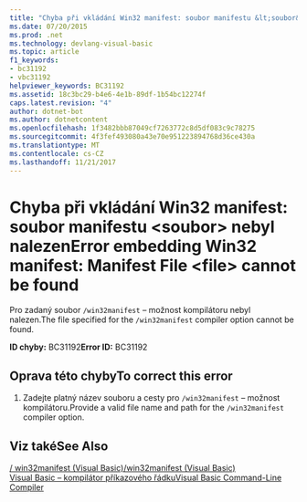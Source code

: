 ```yaml
---
title: "Chyba při vkládání Win32 manifest: soubor manifestu &lt;soubor&gt; nebyl nalezen"
ms.date: 07/20/2015
ms.prod: .net
ms.technology: devlang-visual-basic
ms.topic: article
f1_keywords:
- bc31192
- vbc31192
helpviewer_keywords: BC31192
ms.assetid: 18c3bc29-b4e6-4e1b-89df-1b54bc12274f
caps.latest.revision: "4"
author: dotnet-bot
ms.author: dotnetcontent
ms.openlocfilehash: 1f3482bbb87049cf7263772c8d5df083c9c78275
ms.sourcegitcommit: 4f3fef493080a43e70e951223894768d36ce430a
ms.translationtype: MT
ms.contentlocale: cs-CZ
ms.lasthandoff: 11/21/2017
---
```

# <a name="error-embedding-win32-manifest-manifest-file-ltfilegt-cannot-be-found"></a><span data-ttu-id="ee9c6-102">Chyba při vkládání Win32 manifest: soubor manifestu &lt;soubor&gt; nebyl nalezen</span><span class="sxs-lookup"><span data-stu-id="ee9c6-102">Error embedding Win32 manifest: Manifest File &lt;file&gt; cannot be found</span></span>
<span data-ttu-id="ee9c6-103">Pro zadaný soubor `/win32manifest` – možnost kompilátoru nebyl nalezen.</span><span class="sxs-lookup"><span data-stu-id="ee9c6-103">The file specified for the `/win32manifest` compiler option cannot be found.</span></span>  
  
 <span data-ttu-id="ee9c6-104">**ID chyby:** BC31192</span><span class="sxs-lookup"><span data-stu-id="ee9c6-104">**Error ID:** BC31192</span></span>  
  
## <a name="to-correct-this-error"></a><span data-ttu-id="ee9c6-105">Oprava této chyby</span><span class="sxs-lookup"><span data-stu-id="ee9c6-105">To correct this error</span></span>  
  
1.  <span data-ttu-id="ee9c6-106">Zadejte platný název souboru a cesty pro `/win32manifest` – možnost kompilátoru.</span><span class="sxs-lookup"><span data-stu-id="ee9c6-106">Provide a valid file name and path for the `/win32manifest` compiler option.</span></span>  
  
## <a name="see-also"></a><span data-ttu-id="ee9c6-107">Viz také</span><span class="sxs-lookup"><span data-stu-id="ee9c6-107">See Also</span></span>  
 [<span data-ttu-id="ee9c6-108">/ win32manifest (Visual Basic)</span><span class="sxs-lookup"><span data-stu-id="ee9c6-108">/win32manifest (Visual Basic)</span></span>](../../visual-basic/reference/command-line-compiler/win32manifest.md)  
 [<span data-ttu-id="ee9c6-109">Visual Basic – kompilátor příkazového řádku</span><span class="sxs-lookup"><span data-stu-id="ee9c6-109">Visual Basic Command-Line Compiler</span></span>](../../visual-basic/reference/command-line-compiler/index.md)
